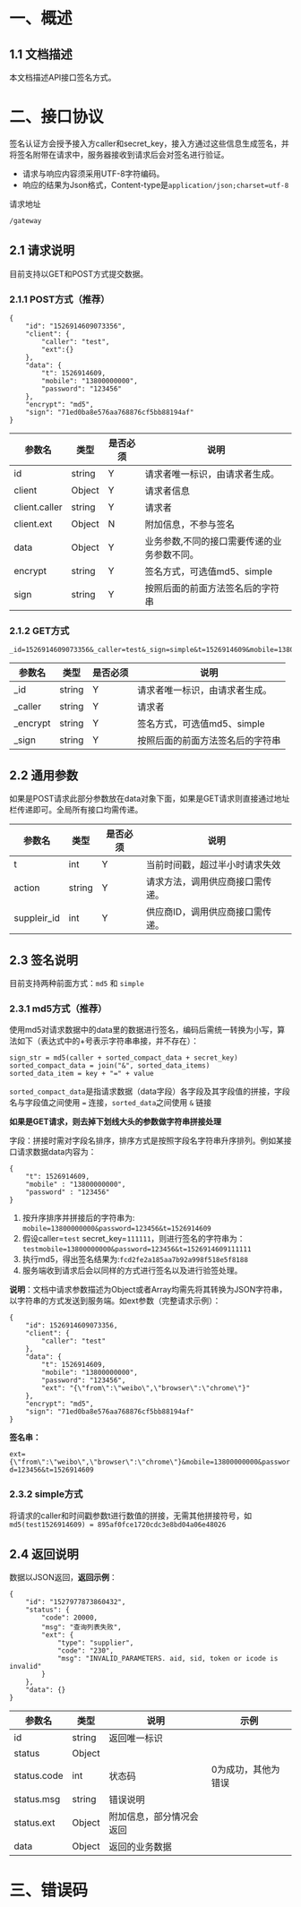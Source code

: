 # 一、概述

## 1.1 文档描述
本文档描述API接口签名方式。

# 二、接口协议
签名认证方会授予接入方caller和secret_key，接入方通过这些信息生成签名，并将签名附带在请求中，服务器接收到请求后会对签名进行验证。

- 请求与响应内容须采用UTF-8字符编码。
- 响应的结果为Json格式，Content-type是`application/json;charset=utf-8`

请求地址

```
/gateway
```

## 2.1 请求说明

目前支持以GET和POST方式提交数据。

### 2.1.1 POST方式（推荐）

```
{
    "id": "1526914609073356",
    "client": {
        "caller": "test",
        "ext":{}
    },
    "data": {
        "t": 1526914609,
        "mobile": "13800000000",
        "password": "123456"
    },
    "encrypt": "md5",
    "sign": "71ed0ba8e576aa768876cf5bb88194af"
}
```

参数名|类型|是否必须|说明
---|---|---|---
id|string|Y|请求者唯一标识，由请求者生成。
client|Object|Y|请求者信息
client.caller|string|Y|请求者
client.ext|Object|N|附加信息，不参与签名
data|Object|Y|业务参数,不同的接口需要传递的业务参数不同。
encrypt|string|Y|签名方式，可选值md5、simple
sign|string|Y|按照后面的前面方法签名后的字符串

### 2.1.2 GET方式

```
_id=1526914609073356&_caller=test&_sign=simple&t=1526914609&mobile=13800000000&password=123456&_sign=71ed0ba8e576aa768876cf5bb88194af
```

参数名|类型|是否必须|说明
---|---|---|---
_id|string|Y|请求者唯一标识，由请求者生成。
_caller|string|Y|请求者
_encrypt|string|Y|签名方式，可选值md5、simple
_sign|string|Y|按照后面的前面方法签名后的字符串


## 2.2 通用参数

如果是POST请求此部分参数放在data对象下面，如果是GET请求则直接通过地址栏传递即可。全局所有接口均需传递。

参数名|类型|是否必须|说明
---|---|---|---
t|int|Y|当前时间戳，超过半小时请求失效
action|string|Y|请求方法，调用供应商接口需传递。
suppleir_id|int|Y|供应商ID，调用供应商接口需传递。


## 2.3 签名说明

目前支持两种前面方式：`md5` 和 `simple`

### 2.3.1 md5方式（推荐）

使用md5对请求数据中的data里的数据进行签名，编码后需统一转换为小写，算法如下（表达式中的+号表示字符串串接，并不存在）：

```
sign_str = md5(caller + sorted_compact_data + secret_key)
sorted_compact_data = join("&", sorted_data_items)
sorted_data_item = key + "=" + value
```

`sorted_compact_data`是指请求数据（data字段）各字段及其字段值的拼接，字段名与字段值之间使用 `=` 连接，`sorted_data`之间使用 `&` 链接

**如果是GET请求，则去掉下划线大头的参数做字符串拼接处理**

字段：拼接时需对字段名排序，排序方式是按照字段名字符串升序排列。例如某接口请求数据data内容为：

```
{
    "t": 1526914609,
    "mobile" : "13800000000",
    "password" : "123456"
}
```

1. 按升序排序并拼接后的字符串为: `mobile=13800000000&password=123456&t=1526914609`
2. 假设caller=`test` secret_key=`111111`，则进行签名的字符串为：`testmobile=13800000000&password=123456&t=1526914609111111`
3. 执行md5，得出签名结果为:`fcd2fe2a185aa7b92a998f518e5f8188`
4. 服务端收到请求后会以同样的方式进行签名以及进行验签处理。

**说明**：文档中请求参数描述为Object或者Array均需先将其转换为JSON字符串，以字符串的方式发送到服务端。如ext参数（完整请求示例）：

```
{
    "id": 1526914609073356,
    "client": {
        "caller": "test"
    },
    "data": {
        "t": 1526914609,
        "mobile": "13800000000",
        "password": "123456",
        "ext": "{\"from\":\"weibo\",\"browser\":\"chrome\"}"
    },
    "encrypt": "md5",
    "sign": "71ed0ba8e576aa768876cf5bb88194af"
}
```

**签名串：**

`ext={\"from\":\"weibo\",\"browser\":\"chrome\"}&mobile=13800000000&password=123456&t=1526914609`

### 2.3.2 simple方式

将请求的caller和时间戳参数t进行数值的拼接，无需其他拼接符号，如`md5(test1526914609) = 895af0fce1720cdc3e8bd04a06e48026`

## 2.4 返回说明

数据以JSON返回，**返回示例**：

```
{
    "id": "1527977873860432",
    "status": {
        "code": 20000,
        "msg": "查询列表失败",
        "ext": {
            "type": "supplier",
            "code": "230",
            "msg": "INVALID_PARAMETERS. aid, sid, token or icode is invalid"
        }
    },
    "data": {}
}
```

参数名|类型|说明|示例
---|---|---|---
id|string|返回唯一标识|
status|Object|
status.code|int|状态码|0为成功，其他为错误
status.msg|string|错误说明
status.ext|Object|附加信息，部分情况会返回
data|Object|返回的业务数据

# 三、错误码